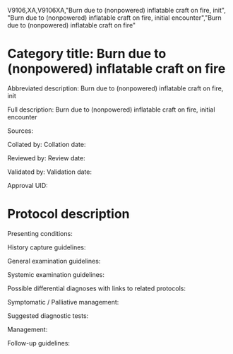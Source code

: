 V9106,XA,V9106XA,"Burn due to (nonpowered) inflatable craft on fire, init", "Burn due to (nonpowered) inflatable craft on fire, initial encounter","Burn due to (nonpowered) inflatable craft on fire"
# Category title: Burn due to (nonpowered) inflatable craft on fire

Abbreviated description: Burn due to (nonpowered) inflatable craft on fire, init

Full description: Burn due to (nonpowered) inflatable craft on fire, initial encounter

Sources:

Collated by:
Collation date:

Reviewed by:
Review date:

Validated by:
Validation date:

Approval UID:

# Protocol description

Presenting conditions:

History capture guidelines:

General examination guidelines:

Systemic examination guidelines:

Possible differential diagnoses with links to related protocols:

Symptomatic / Palliative management:

Suggested diagnostic tests:

Management:

Follow-up guidelines:
